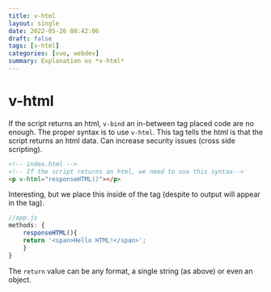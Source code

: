 ```yaml
---
title: v-html
layout: single
date: 2022-05-26 08:42:06
draft: false
tags: [v-html]
categories: [vue, webdev]
summary: Explanation os *v-html*
---
```

# v-html

If the script returns an html, `v-bind` an in-between tag placed code are no enough. The proper syntax is to use `v-html`. This tag tells the html is that the script returns an html data. Can increase security issues (cross side scripting).
 
```html
<!-- index.html --> 
<!-- If the script returns an html, we need to use this syntax-->
<p v-html="responseHTML()"></p>
```

Interesting, but we place this inside of the tag (despite to output will appear in the tag).


```javascript
//app.js
methods: {
    responseHTML(){
    return '<span>Hello HTML!</span>';
    }
}
```

The `return` value can be any format, a single string (as above) or even an object.
